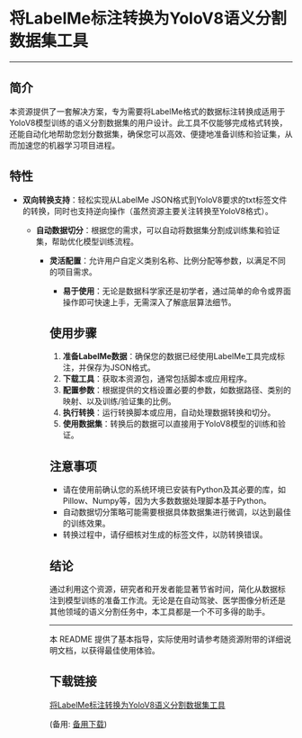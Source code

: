 # 将LabelMe标注转换为YoloV8语义分割数据集工具

---

## 简介

本资源提供了一套解决方案，专为需要将LabelMe格式的数据标注转换成适用于YoloV8模型训练的语义分割数据集的用户设计。此工具不仅能够完成格式转换，还能自动化地帮助您划分数据集，确保您可以高效、便捷地准备训练和验证集，从而加速您的机器学习项目进程。

## 特性

- **双向转换支持**：轻松实现从LabelMe JSON格式到YoloV8要求的txt标签文件的转换，同时也支持逆向操作（虽然资源主要关注转换至YoloV8格式）。

  - **自动数据切分**：根据您的需求，可以自动将数据集分割成训练集和验证集，帮助优化模型训练流程。

    - **灵活配置**：允许用户自定义类别名称、比例分配等参数，以满足不同的项目需求。

      - **易于使用**：无论是数据科学家还是初学者，通过简单的命令或界面操作即可快速上手，无需深入了解底层算法细节。

      ## 使用步骤

      1. **准备LabelMe数据**：确保您的数据已经使用LabelMe工具完成标注，并保存为JSON格式。
      2. **下载工具**：获取本资源包，通常包括脚本或应用程序。
      3. **配置参数**：根据提供的文档设置必要的参数，如数据路径、类别的映射、以及训练/验证集的比例。
      4. **执行转换**：运行转换脚本或应用，自动处理数据转换和切分。
      5. **使用数据集**：转换后的数据可以直接用于YoloV8模型的训练和验证。

      ## 注意事项

      - 请在使用前确认您的系统环境已安装有Python及其必要的库，如Pillow、Numpy等，因为大多数数据处理脚本基于Python。
      - 自动数据切分策略可能需要根据具体数据集进行微调，以达到最佳的训练效果。
      - 转换过程中，请仔细核对生成的标签文件，以防转换错误。

      ## 结论

      通过利用这个资源，研究者和开发者能显著节省时间，简化从数据标注到模型训练的准备工作流。无论是在自动驾驶、医学图像分析还是其他领域的语义分割任务中，本工具都是一个不可多得的助手。

      ---

      本 README 提供了基本指导，实际使用时请参考随资源附带的详细说明文档，以获得最佳使用体验。

      ## 下载链接
      [将LabelMe标注转换为YoloV8语义分割数据集工具](https://pan.quark.cn/s/5274fa9be096) 

      (备用: [备用下载](https://pan.baidu.com/s/1SdH6ixiE0mdPIzZTljfYHA?pwd=1234))
